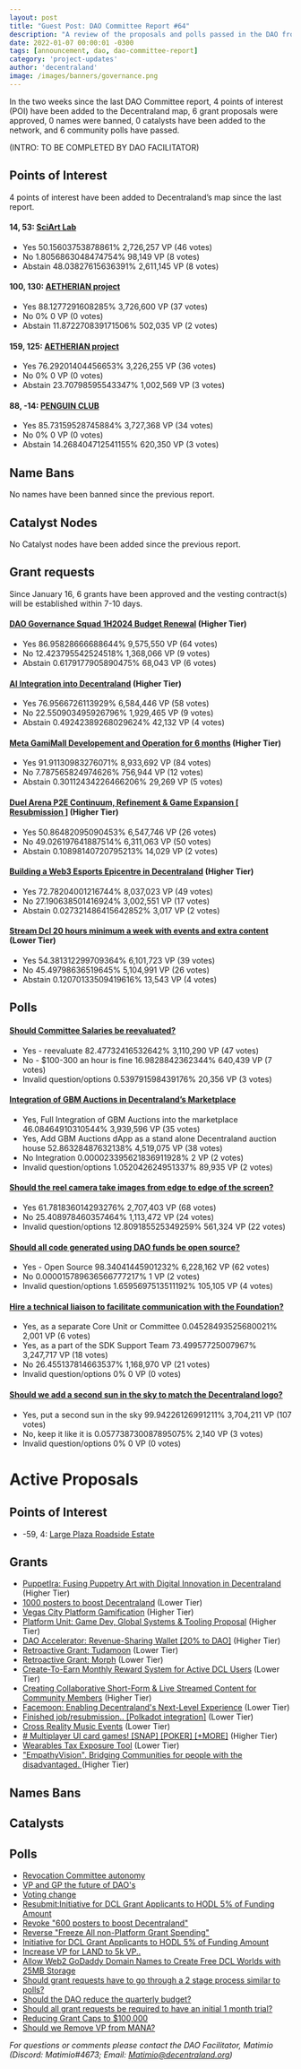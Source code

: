 ```yaml
---
layout: post
title: "Guest Post: DAO Committee Report #64"
description: "A review of the proposals and polls passed in the DAO from January 16 through January 31".
date: 2022-01-07 00:00:01 -0300
tags: [announcement, dao, dao-committee-report]
category: 'project-updates'
author: 'decentraland'
image: /images/banners/governance.png
---
```


In the two weeks since the last DAO Committee report, 4 points of interest (POI) have been added to the Decentraland map, 6 grant proposals were approved, 0 names were banned, 0 catalysts have been added to the network, and 6 community polls have passed.

(INTRO: TO BE COMPLETED BY DAO FACILITATOR)

## Points of Interest
4 points of interest have been added to Decentraland’s map since the last report.


#### 14, 53: [SciArt Lab](https://governance.decentraland.org/proposal/?id=a109a194-e138-4441-a0bb-e7108f7cafd5)

* Yes 50.15603753878861% 2,726,257 VP (46 votes)
* No 1.8056863048474754% 98,149 VP (8 votes)
* Abstain 48.03827615636391% 2,611,145 VP (8 votes)


#### 100, 130: [AETHERIAN project](https://governance.decentraland.org/proposal/?id=7a0c7cf9-9c02-49f1-9a16-2ef8345e2e80)

* Yes 88.1277291608285% 3,726,600 VP (37 votes)
* No 0% 0 VP (0 votes)
* Abstain 11.872270839171506% 502,035 VP (2 votes)


#### 159, 125: [AETHERIAN project](https://governance.decentraland.org/proposal/?id=51c498f7-6f00-4708-bc55-bfea7dad57c1)

* Yes 76.29201404456653% 3,226,255 VP (36 votes)
* No 0% 0 VP (0 votes)
* Abstain 23.70798595543347% 1,002,569 VP (3 votes)


#### 88, -14: [PENGUIN CLUB](https://governance.decentraland.org/proposal/?id=c6d5203c-fbe2-4d36-8c73-5ba5d950bafe)

* Yes 85.73159528745884% 3,727,368 VP (34 votes)
* No 0% 0 VP (0 votes)
* Abstain 14.268404712541155% 620,350 VP (3 votes)


## Name Bans

No names have been banned since the previous report.

## Catalyst Nodes
No Catalyst nodes have been added since the previous report.


## Grant requests
Since January 16, 6 grants have been approved and the vesting contract(s) will be established within 7-10 days.


#### [DAO Governance Squad 1H2024 Budget Renewal](https://governance.decentraland.org/proposal/?id=dcc5133c-2e22-4c63-b8eb-f50a758c6ae2) (Higher Tier)

* Yes 86.95828666688644% 9,575,550 VP (64 votes)
* No 12.423795542524518% 1,368,066 VP (9 votes)
* Abstain 0.6179177905890475% 68,043 VP (6 votes)


#### [AI Integration into Decentraland](https://governance.decentraland.org/proposal/?id=42a603d2-9b6c-4d80-afb3-b2d029ffd367) (Higher Tier)

* Yes 76.9566726113929% 6,584,446 VP (58 votes)
* No 22.550903495926796% 1,929,465 VP (9 votes)
* Abstain 0.49242389268029624% 42,132 VP (4 votes)


#### [Meta GamiMall Developement and Operation for 6 months](https://governance.decentraland.org/proposal/?id=7c7a1610-7a33-4e42-9b14-4cd328669c38) (Higher Tier)

* Yes 91.91130983276071% 8,933,692 VP (84 votes)
* No 7.787565824974626% 756,944 VP (12 votes)
* Abstain 0.30112434226466206% 29,269 VP (5 votes)


#### [Duel Arena P2E Continuum, Refinement &amp; Game Expansion [ Resubmission ]](https://governance.decentraland.org/proposal/?id=1b8eef75-add3-49d6-9181-3061daaf22ec) (Higher Tier)

* Yes 50.86482095090453% 6,547,746 VP (26 votes)
* No 49.026197641887514% 6,311,063 VP (50 votes)
* Abstain 0.10898140720795213% 14,029 VP (2 votes)


#### [Building a Web3 Esports Epicentre in Decentraland](https://governance.decentraland.org/proposal/?id=15bae901-913b-45c2-a404-5e67749b7219) (Higher Tier)

* Yes 72.78204001216744% 8,037,023 VP (49 votes)
* No 27.190638501416924% 3,002,551 VP (17 votes)
* Abstain 0.027321486415642852% 3,017 VP (2 votes)


#### [Stream Dcl 20 hours minimum a week with events and extra content](https://governance.decentraland.org/proposal/?id=ff19c0eb-27fb-4119-b5f5-2e4a2fc4fbb8) (Lower Tier)

* Yes 54.381312299709364% 6,101,723 VP (39 votes)
* No 45.49798636519645% 5,104,991 VP (26 votes)
* Abstain 0.12070133509419616% 13,543 VP (4 votes)


## Polls

#### [Should Committee Salaries be reevaluated?](https://governance.decentraland.org/proposal/?id=0b54cb86-255e-4ecb-969b-3d58333b1413)

* Yes - reevaluate 82.47732416532642% 3,110,290 VP (47 votes)
* No - $100-300 an hour is fine 16.9828842362344% 640,439 VP (7 votes)
* Invalid question/options 0.539791598439176% 20,356 VP (3 votes)


#### [Integration of GBM Auctions in Decentraland’s Marketplace](https://governance.decentraland.org/proposal/?id=f948fa30-6575-41c1-a2e5-57be5fc8ce4e)

* Yes, Full Integration of GBM Auctions into the marketplace 46.08464910310544% 3,939,596 VP (35 votes)
* Yes, Add GBM Auctions dApp as a stand alone Decentraland auction house 52.86328487632138% 4,519,075 VP (38 votes)
* No Integration 0.000023395621836911928% 2 VP (2 votes)
* Invalid question/options 1.052042624951337% 89,935 VP (2 votes)


#### [Should the reel camera take images from edge to edge of the screen?](https://governance.decentraland.org/proposal/?id=64d9f762-dfea-4d4a-91c6-e17345db9092)

* Yes 61.781836014293276% 2,707,403 VP (68 votes)
* No 25.408978460357464% 1,113,472 VP (24 votes)
* Invalid question/options 12.809185525349259% 561,324 VP (22 votes)


#### [Should all code generated using DAO funds be open source?](https://governance.decentraland.org/proposal/?id=e82e640a-aa4a-4353-8183-63339e76cfd0)

* Yes - Open Source 98.34041445901232% 6,228,162 VP (62 votes)
* No 0.000015789636566777217% 1 VP (2 votes)
* Invalid question/options 1.6595697513511192% 105,105 VP (4 votes)


#### [Hire a technical liaison to facilitate communication with the Foundation?](https://governance.decentraland.org/proposal/?id=a3e3340d-8782-4a5e-8344-90cc74d709eb)

* Yes, as a separate Core Unit or Committee 0.04528493525680021% 2,001 VP (6 votes)
* Yes, as a part of the SDK Support Team 73.49957725007967% 3,247,717 VP (18 votes)
* No 26.455137814663537% 1,168,970 VP (21 votes)
* Invalid question/options 0% 0 VP (0 votes)


#### [Should we add a second sun in the sky to match the Decentraland logo?](https://governance.decentraland.org/proposal/?id=a96fd4e0-a439-40ef-bc6b-a43aff102db7)

* Yes, put a second sun in the sky 99.94226126991211% 3,704,211 VP (107 votes)
* No, keep it like it is 0.057738730087895075% 2,140 VP (3 votes)
* Invalid question/options 0% 0 VP (0 votes)



# Active Proposals

## Points of Interest

* -59, 4: [Large Plaza Roadside Estate](https://governance.decentraland.org/proposal/?id=5810d0f2-3de7-4c74-aee3-9e2d1889a695)

## Grants

* [PuppetIra: Fusing Puppetry Art with Digital Innovation in Decentraland](https://governance.decentraland.org/proposal/?id=27c424fe-d285-4266-ba6c-ec61ba4e3081) (Higher Tier)
* [1000 posters to boost Decentraland](https://governance.decentraland.org/proposal/?id=35bb91e9-311d-4cbb-b3bb-dfcf4ea34a36) (Lower Tier)
* [Vegas City Platform Gamification](https://governance.decentraland.org/proposal/?id=c78cd830-dc91-4d83-932a-bc0fb9c49044) (Higher Tier)
* [Platform Unit: Game Dev, Global Systems &amp; Tooling Proposal](https://governance.decentraland.org/proposal/?id=dc00f623-479a-4f31-ae41-9d2ee8f966a8) (Higher Tier)
* [DAO Accelerator: Revenue-Sharing Wallet [20% to DAO]](https://governance.decentraland.org/proposal/?id=59a1dee7-9d0d-4fb9-9c5c-7057d5f37a13) (Higher Tier)
* [Retroactive Grant: Tudamoon](https://governance.decentraland.org/proposal/?id=ed697713-cd4f-4bb4-bcb2-5c3bf5c567ee) (Lower Tier)
* [Retroactive Grant: Morph](https://governance.decentraland.org/proposal/?id=a0e2bf05-2a60-4443-8ae3-5c9505e74cec) (Lower Tier)
* [Create-To-Earn Monthly Reward System for Active DCL Users](https://governance.decentraland.org/proposal/?id=81ba1207-2375-4ffe-abf6-b69039618ae9) (Lower Tier)
* [Creating Collaborative Short-Form &amp; Live Streamed Content for Community Members](https://governance.decentraland.org/proposal/?id=c94dab4a-28f2-4c7b-83dd-b786aa563427) (Higher Tier)
* [Facemoon: Enabling Decentraland&#39;s Next-Level Experience](https://governance.decentraland.org/proposal/?id=034fbe30-038d-4349-b6ee-fcb80469b64e) (Lower Tier)
* [Finished job/resubmission.. [Polkadot integration]](https://governance.decentraland.org/proposal/?id=79b5abda-262e-4b76-a948-d7cc6f5719ac) (Lower Tier)
* [Cross Reality Music Events](https://governance.decentraland.org/proposal/?id=f4b489d0-10cb-4cb4-8b1a-7c3d6a61e350) (Lower Tier)
* [# Multiplayer UI card games! [SNAP] [POKER] [+MORE]](https://governance.decentraland.org/proposal/?id=4715e268-ec34-49c4-ae28-46dc52ab18b3) (Higher Tier)
* [Wearables Tax Exposure Tool](https://governance.decentraland.org/proposal/?id=0a7a528c-210a-4783-83fd-7683e5038566) (Lower Tier)
* [&#34;EmpathyVision&#34;.  Bridging Communities for people with the disadvantaged. ](https://governance.decentraland.org/proposal/?id=062f0e62-afff-4287-a45e-c652ced5f299) (Higher Tier)

## Names Bans


## Catalysts


## Polls

* [Revocation Committee autonomy](https://governance.decentraland.org/proposal/?id=a3209bc9-e548-4add-a1a5-8952ac7b6200)
* [VP and GP the future of DAO&#39;s ](https://governance.decentraland.org/proposal/?id=71e0173a-e9e6-43f2-9398-25aaffc1b2ea)
* [Voting change](https://governance.decentraland.org/proposal/?id=57ae82de-1c17-4fa0-936b-82793f740dfa)
* [Resubmit:Initiative for DCL Grant Applicants to HODL 5% of Funding Amount](https://governance.decentraland.org/proposal/?id=e326a3a4-6abd-4b40-a408-6b9411c353d9)
* [Revoke &#34;600 posters to boost Decentraland&#34;](https://governance.decentraland.org/proposal/?id=de3bc4ed-923c-450f-8794-4b511a93ce0f)
* [Reverse &#34;Freeze All non-Platform Grant Spending&#34;](https://governance.decentraland.org/proposal/?id=258fc4a5-b58f-40b5-85cf-f438aefaabd7)
* [Initiative for DCL Grant Applicants to HODL 5% of Funding Amount](https://governance.decentraland.org/proposal/?id=8f1bd1b4-a4f5-4ee0-88d6-afc278073d8a)
* [Increase VP for LAND to 5k VP..](https://governance.decentraland.org/proposal/?id=f72c0f76-32cf-46e7-aea9-f91bd576586b)
* [Allow Web2 GoDaddy Domain Names to Create Free DCL Worlds with 25MB Storage](https://governance.decentraland.org/proposal/?id=52d917a7-2765-4292-9c83-5852a5a219be)
* [Should grant requests have to go through a 2 stage process similar to polls?](https://governance.decentraland.org/proposal/?id=adc11bca-1ab2-446e-b48c-13025ab69eb1)
* [Should the DAO reduce the quarterly budget?](https://governance.decentraland.org/proposal/?id=45b4dbda-11bd-440e-b36f-177d6688660b)
* [Should all grant requests be required to have an initial 1 month trial?](https://governance.decentraland.org/proposal/?id=0dbd67c2-e6e8-4354-8674-af4232692641)
* [Reducing Grant Caps to $100,000](https://governance.decentraland.org/proposal/?id=bbc6ae87-2b27-4df2-9a1e-737131af42c5)
* [Should we Remove VP from MANA?](https://governance.decentraland.org/proposal/?id=b3ba65f4-bb97-441f-825e-30319dcfe5af)

*For questions or comments please contact the DAO Facilitator, Matimio (Discord: Matimio#4673; Email: [Matimio@decentraland.org](mailto:Matimio@decentraland.org))*